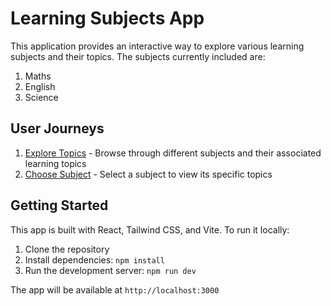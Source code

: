 # Learning Subjects App

This application provides an interactive way to explore various learning subjects and their topics. The subjects currently included are:

1. Maths
2. English
3. Science

## User Journeys

1. [Explore Topics](docs/journeys/explore-topics.md) - Browse through different subjects and their associated learning topics
2. [Choose Subject](docs/journeys/choose-subject.md) - Select a subject to view its specific topics

## Getting Started

This app is built with React, Tailwind CSS, and Vite. To run it locally:

1. Clone the repository
2. Install dependencies: `npm install`
3. Run the development server: `npm run dev`

The app will be available at `http://localhost:3000`